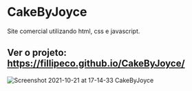 # CakeByJoyce
Site comercial utilizando html, css e javascript.

## Ver o projeto: https://fillipeco.github.io/CakeByJoyce/

![Screenshot 2021-10-21 at 17-14-33 CakeByJoyce](https://user-images.githubusercontent.com/87552890/138350385-ffcf1015-1f1f-4a39-8cdb-723c4d9f698b.png)
